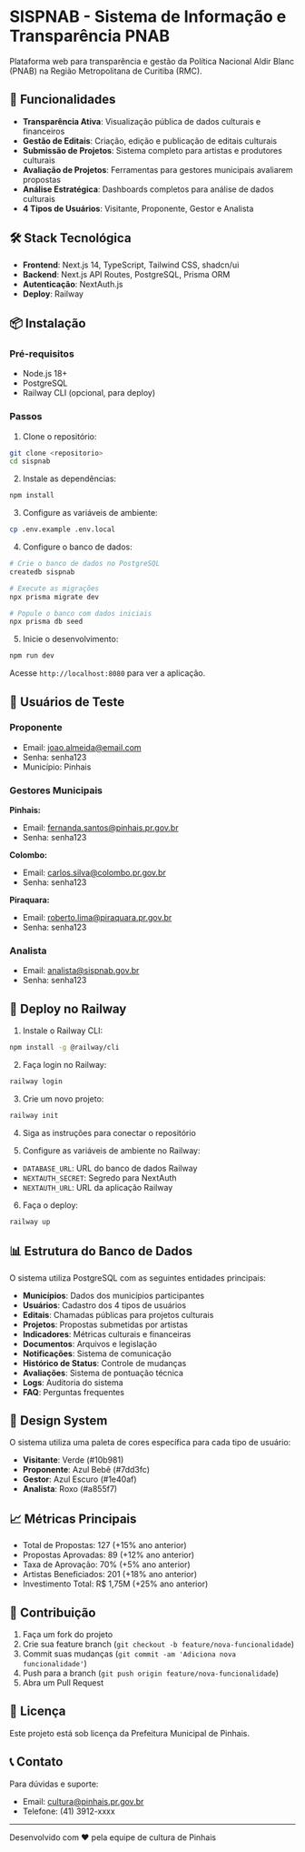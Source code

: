 # SISPNAB - Sistema de Informação e Transparência PNAB

Plataforma web para transparência e gestão da Política Nacional Aldir Blanc (PNAB) na Região Metropolitana de Curitiba (RMC).

## 🚀 Funcionalidades

- **Transparência Ativa**: Visualização pública de dados culturais e financeiros
- **Gestão de Editais**: Criação, edição e publicação de editais culturais
- **Submissão de Projetos**: Sistema completo para artistas e produtores culturais
- **Avaliação de Projetos**: Ferramentas para gestores municipais avaliarem propostas
- **Análise Estratégica**: Dashboards completos para análise de dados culturais
- **4 Tipos de Usuários**: Visitante, Proponente, Gestor e Analista

## 🛠️ Stack Tecnológica

- **Frontend**: Next.js 14, TypeScript, Tailwind CSS, shadcn/ui
- **Backend**: Next.js API Routes, PostgreSQL, Prisma ORM
- **Autenticação**: NextAuth.js
- **Deploy**: Railway

## 📦 Instalação

### Pré-requisitos

- Node.js 18+
- PostgreSQL
- Railway CLI (opcional, para deploy)

### Passos

1. Clone o repositório:
```bash
git clone <repositorio>
cd sispnab
```

2. Instale as dependências:
```bash
npm install
```

3. Configure as variáveis de ambiente:
```bash
cp .env.example .env.local
```

4. Configure o banco de dados:
```bash
# Crie o banco de dados no PostgreSQL
createdb sispnab

# Execute as migrações
npx prisma migrate dev

# Popule o banco com dados iniciais
npx prisma db seed
```

5. Inicie o desenvolvimento:
```bash
npm run dev
```

Acesse `http://localhost:8080` para ver a aplicação.

## 🔐 Usuários de Teste

### Proponente
- Email: joao.almeida@email.com
- Senha: senha123
- Município: Pinhais

### Gestores Municipais
**Pinhais:**
- Email: fernanda.santos@pinhais.pr.gov.br
- Senha: senha123

**Colombo:**
- Email: carlos.silva@colombo.pr.gov.br
- Senha: senha123

**Piraquara:**
- Email: roberto.lima@piraquara.pr.gov.br
- Senha: senha123

### Analista
- Email: analista@sispnab.gov.br
- Senha: senha123

## 🚢 Deploy no Railway

1. Instale o Railway CLI:
```bash
npm install -g @railway/cli
```

2. Faça login no Railway:
```bash
railway login
```

3. Crie um novo projeto:
```bash
railway init
```

4. Siga as instruções para conectar o repositório

5. Configure as variáveis de ambiente no Railway:
- `DATABASE_URL`: URL do banco de dados Railway
- `NEXTAUTH_SECRET`: Segredo para NextAuth
- `NEXTAUTH_URL`: URL da aplicação Railway

6. Faça o deploy:
```bash
railway up
```

## 📊 Estrutura do Banco de Dados

O sistema utiliza PostgreSQL com as seguintes entidades principais:

- **Municípios**: Dados dos municípios participantes
- **Usuários**: Cadastro dos 4 tipos de usuários
- **Editais**: Chamadas públicas para projetos culturais
- **Projetos**: Propostas submetidas por artistas
- **Indicadores**: Métricas culturais e financeiras
- **Documentos**: Arquivos e legislação
- **Notificações**: Sistema de comunicação
- **Histórico de Status**: Controle de mudanças
- **Avaliações**: Sistema de pontuação técnica
- **Logs**: Auditoria do sistema
- **FAQ**: Perguntas frequentes

## 🎨 Design System

O sistema utiliza uma paleta de cores específica para cada tipo de usuário:

- **Visitante**: Verde (#10b981)
- **Proponente**: Azul Bebê (#7dd3fc)
- **Gestor**: Azul Escuro (#1e40af)
- **Analista**: Roxo (#a855f7)

## 📈 Métricas Principais

- Total de Propostas: 127 (+15% ano anterior)
- Propostas Aprovadas: 89 (+12% ano anterior)
- Taxa de Aprovação: 70% (+5% ano anterior)
- Artistas Beneficiados: 201 (+18% ano anterior)
- Investimento Total: R$ 1,75M (+25% ano anterior)

## 🤝 Contribuição

1. Faça um fork do projeto
2. Crie sua feature branch (`git checkout -b feature/nova-funcionalidade`)
3. Commit suas mudanças (`git commit -am 'Adiciona nova funcionalidade'`)
4. Push para a branch (`git push origin feature/nova-funcionalidade`)
5. Abra um Pull Request

## 📄 Licença

Este projeto está sob licença da Prefeitura Municipal de Pinhais.

## 📞 Contato

Para dúvidas e suporte:
- Email: cultura@pinhais.pr.gov.br
- Telefone: (41) 3912-xxxx

---

Desenvolvido com ❤️ pela equipe de cultura de Pinhais